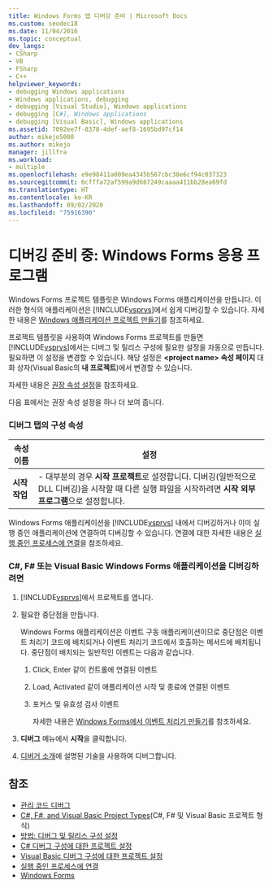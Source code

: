 ```yaml
---
title: Windows Forms 앱 디버깅 준비 | Microsoft Docs
ms.custom: seodec18
ms.date: 11/04/2016
ms.topic: conceptual
dev_langs:
- CSharp
- VB
- FSharp
- C++
helpviewer_keywords:
- debugging Windows applications
- Windows applications, debugging
- debugging [Visual Studio], Windows applications
- debugging [C#], Windows applications
- debugging [Visual Basic], Windows applications
ms.assetid: 7092ee7f-8378-4def-aef8-1695bd97cf14
author: mikejo5000
ms.author: mikejo
manager: jillfra
ms.workload:
- multiple
ms.openlocfilehash: e9e98411a009ea4345b567cbc38e6cf94c037323
ms.sourcegitcommit: 6cfffa72af599a9d667249caaaa411bb28ea69fd
ms.translationtype: HT
ms.contentlocale: ko-KR
ms.lasthandoff: 09/02/2020
ms.locfileid: "75916390"
---
```

# <a name="debugging-preparation-windows-forms-applications"></a>디버깅 준비 중: Windows Forms 응용 프로그램
Windows Forms 프로젝트 템플릿은 Windows Forms 애플리케이션을 만듭니다. 이러한 형식의 애플리케이션은 [!INCLUDE[vsprvs](../code-quality/includes/vsprvs_md.md)]에서 쉽게 디버깅할 수 있습니다. 자세한 내용은 [Windows 애플리케이션 프로젝트 만들기](/previous-versions/visualstudio/visual-studio-2010/42wc9kk5(v=vs.100))를 참조하세요.

 프로젝트 템플릿을 사용하여 Windows Forms 프로젝트를 만들면 [!INCLUDE[vsprvs](../code-quality/includes/vsprvs_md.md)]에서는 디버그 및 릴리스 구성에 필요한 설정을 자동으로 만듭니다. 필요하면 이 설정을 변경할 수 있습니다. 해당 설정은 **\<project name> 속성 페이지** 대화 상자(Visual Basic의 **내 프로젝트**)에서 변경할 수 있습니다.

 자세한 내용은 [권장 속성 설정](../debugger/managed-debugging-recommended-property-settings.md)을 참조하세요.

 다음 표에서는 권장 속성 설정을 하나 더 보여 줍니다.

### <a name="configuration-properties-in-debug-tab"></a>디버그 탭의 구성 속성

|**속성 이름**|**설정**|
|-----------------------|-----------------|
|**시작 작업**|-   대부분의 경우 **시작 프로젝트**로 설정합니다. 디버깅(일반적으로 DLL 디버깅)을 시작할 때 다른 실행 파일을 시작하려면 **시작 외부 프로그램**으로 설정합니다.|

 Windows Forms 애플리케이션을 [!INCLUDE[vsprvs](../code-quality/includes/vsprvs_md.md)] 내에서 디버깅하거나 이미 실행 중인 애플리케이션에 연결하여 디버깅할 수 있습니다. 연결에 대한 자세한 내용은 [실행 중인 프로세스에 연결](../debugger/attach-to-running-processes-with-the-visual-studio-debugger.md)을 참조하세요.

### <a name="to-debug-a-c-f-or-visual-basic-windows-forms-application"></a>C#, F# 또는 Visual Basic Windows Forms 애플리케이션을 디버깅하려면

1. [!INCLUDE[vsprvs](../code-quality/includes/vsprvs_md.md)]에서 프로젝트를 엽니다.

2. 필요한 중단점을 만듭니다.

    Windows Forms 애플리케이션은 이벤트 구동 애플리케이션이므로 중단점은 이벤트 처리기 코드에 배치되거나 이벤트 처리기 코드에서 호출하는 메서드에 배치됩니다. 중단점이 배치되는 일반적인 이벤트는 다음과 같습니다.

   1. Click, Enter 같이 컨트롤에 연결된 이벤트

   2. Load, Activated 같이 애플리케이션 시작 및 종료에 연결된 이벤트

   3. 포커스 및 유효성 검사 이벤트

      자세한 내용은 [Windows Forms에서 이벤트 처리기 만들기](/dotnet/framework/winforms/creating-event-handlers-in-windows-forms)를 참조하세요.

3. **디버그** 메뉴에서 **시작**을 클릭합니다.

4. [디버거 소개](../debugger/debugger-feature-tour.md)에 설명된 기술을 사용하여 디버그합니다.

## <a name="see-also"></a>참조
- [관리 코드 디버그](../debugger/debugging-managed-code.md)
- [C#, F#, and Visual Basic Project Types](../debugger/debugging-preparation-csharp-f-hash-and-visual-basic-project-types.md)(C#, F# 및 Visual Basic 프로젝트 형식)
- [방법: 디버그 및 릴리스 구성 설정](../debugger/how-to-set-debug-and-release-configurations.md)
- [C# 디버그 구성에 대한 프로젝트 설정](../debugger/project-settings-for-csharp-debug-configurations.md)
- [Visual Basic 디버그 구성에 대한 프로젝트 설정](../debugger/project-settings-for-a-visual-basic-debug-configuration.md)
- [실행 중인 프로세스에 연결](../debugger/attach-to-running-processes-with-the-visual-studio-debugger.md)
- [Windows Forms](/dotnet/framework/winforms/index)
